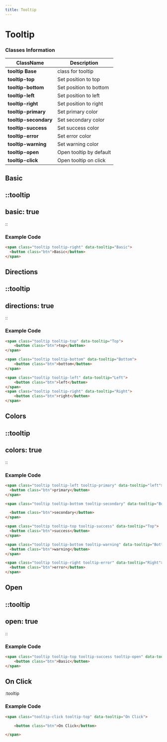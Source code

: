 ```yaml
---
title: Tooltip
---
```


# Tooltip

### Classes Information

| ClassName             | Description             |
| --------------------- | ----------------------- |
| **tooltip Base**      | class for tooltip       |
| **tooltip-top**       | Set position to top     |
| **tooltip-bottom**    | Set position to bottom  |
| **tooltip-left**      | Set position to left    |
| **tooltip-right**     | Set position to right   |
| **tooltip-primary**   | Set primary color       |
| **tooltip-secondary** | Set secondary color     |
| **tooltip-success**   | Set success color       |
| **tooltip-error**     | Set error color         |
| **tooltip-warning**   | Set warning color       |
| **tooltip-open**      | Open tooltip by default |
| **tooltip-click**     | Open tooltip on click   |

## Basic

::tooltip
---
basic: true
---
::

### Example Code

```html [html]
<span class="tooltip tooltip-right" data-tooltip="Basic">
  <button class="btn">Basic</button>
</span>

```

## Directions

::tooltip
---
directions: true
---
::

### Example Code

```html [html]
<span class="tooltip tooltip-top" data-tooltip="Top">
	<button class="btn">top</button>
</span>

<span class="tooltip tooltip-bottom" data-tooltip="Bottom">
	<button class="btn">bottom</button>
</span>

<span class="tooltip tooltip-left" data-tooltip="Left">
	<button class="btn">left</button>
</span>
<span class="tooltip tooltip-right" data-tooltip="Right">
	<button class="btn">right</button>
</span>
```

## Colors

::tooltip
---
colors: true
---
::

### Example Code

```html [html]
<span class="tooltip tooltip-left tooltip-primary" data-tooltip="left">
  <button class="btn">primary</button>
</span>

<span class="tooltip tooltip-bottom tooltip-secondary" data-tooltip="Bottom">

  <button class="btn">secondary</button>
</span>

<span class="tooltip tooltip-top tooltip-success" data-tooltip="Top">
  <button class="btn">success</button>
</span>

<span class="tooltip tooltip-bottom tooltip-warning" data-tooltip="Bottom">
  <button class="btn">warning</button>
</span>

<span class="tooltip tooltip-right tooltip-error" data-tooltip="Right">
  <button class="btn">error</button>
</span>

```

## Open

::tooltip
---
open: true
---
::

### Example Code

```html [html]
<span class="tooltip tooltip-top tooltip-success tooltip-open" data-tooltip="Top">
	<button class="btn">Basic</button>
</span>
```

## On Click

:tooltip

### Example Code

```html [html]
<span class="tooltip-click tooltip-top" data-tooltip="On Click">

	<button class="btn">On Click</button>

</span>
```
